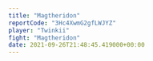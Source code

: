 ```yaml
---
title: "Magtheridon"
reportCode: "3Hc4XwmG2gfLWJYZ"
player: "Twinkii"
fight: "Magtheridon"
date: 2021-09-26T21:48:45.419000+00:00
---
```

